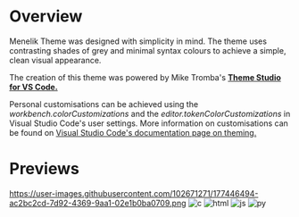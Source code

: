 # Overview
Menelik Theme was designed with simplicity in mind. The theme uses contrasting shades of grey and minimal syntax colours to achieve a simple, clean visual appearance.

The creation of this theme was powered by Mike Tromba's [**Theme Studio for VS Code.**](https://themes.vscode.one/)

Personal customisations can be achieved using the _workbench.colorCustomizations_ and the _editor.tokenColorCustomizations_ in Visual Studio Code's user settings. More information on customisations can be found on [Visual Studio Code's documentation page on theming.](https://code.visualstudio.com/docs/getstarted/themes)
 
# Previews
https://user-images.githubusercontent.com/102671271/177446494-ac2bc2cd-7d92-4369-9aa1-02e1b0ba0709.png
![c](https://user-images.githubusercontent.com/102671271/161059342-48af2ef1-ed55-4cf3-b526-8ef946146dd9.png?raw=true "C")
![html](https://user-images.githubusercontent.com/102671271/161059392-d8d2b6cd-61c7-41a8-a287-48a0dcf741ff.png?raw=true "HTML")
![js](https://user-images.githubusercontent.com/102671271/161059397-d89f2aae-9d46-462f-86af-7ffd092ad49d.png?raw=true "JS")
![py](https://user-images.githubusercontent.com/102671271/161059388-49b5a067-0f75-4b45-88d8-c832b7832d2b.png?raw=true "Python")


